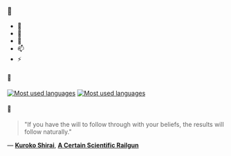 ### 👋

- 🔭
- 🌱
- 💬
- 📫
- ⚡

#### 🧏

[![Most used languages](https://github-readme-stats-aynah.vercel.app/api/top-langs/?username=aynh&theme=solarized-dark&langs_count=6&layout=compact&hide_title=true)](https://github.com/anuraghazra/github-readme-stats#gh-dark-mode-only)
[![Most used languages](https://github-readme-stats-aynah.vercel.app/api/top-langs/?username=aynh&theme=solarized-light&langs_count=6&layout=compact&hide_title=true)](https://github.com/anuraghazra/github-readme-stats#gh-light-mode-only)

#### 💬

> "If you have the will to follow through with your beliefs, the results will follow naturally."

&mdash; [**Kuroko Shirai**](https://myanimelist.net/character.php?q=Kuroko%20Shirai&cat=character), [**A Certain Scientific Railgun**](https://myanimelist.net/search/all?q=A%20Certain%20Scientific%20Railgun&cat=all)
